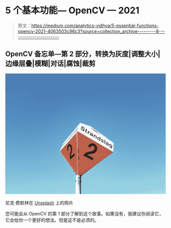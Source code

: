 # 5 个基本功能— OpenCV — 2021

> 原文：<https://medium.com/analytics-vidhya/5-essential-functions-opencv-2021-4063503c96c3?source=collection_archive---------8----------------------->

## OpenCV 备忘单—第 2 部分，转换为灰度|调整大小|边缘层叠|模糊|对话|腐蚀|裁剪

![](img/21fda8038e8c7a300314c9ea603b40a9.png)

尼克·费默林在 [Unsplash](https://unsplash.com/s/photos/2?utm_source=unsplash&utm_medium=referral&utm_content=creditCopyText) 上的照片

您可能会从 OpenCV 的第 1 部分了解到这个故事。如果没有，我建议你阅读它，它会给你一个更好的想法。但是这不是必须的。